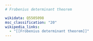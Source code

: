 ```yaml
---
# Frobenius determinant theorem

wikidata: Q5505098
msc_classification: "20"
wikipedia_links:
  - "[[Frobenius determinant theorem]]"
---
```

